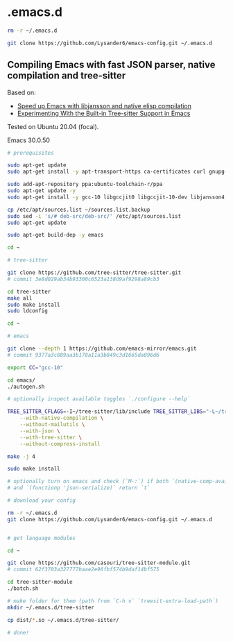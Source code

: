 # .emacs.d

```sh
rm -r ~/.emacs.d

git clone https://github.com/Lysander6/emacs-config.git ~/.emacs.d
```

## Compiling Emacs with fast JSON parser, native compilation and tree-sitter

Based on:
- [Speed up Emacs with libjansson and native elisp compilation](https://www.masteringemacs.org/article/speed-up-emacs-libjansson-native-elisp-compilation)
- [Experimenting With the Built-in Tree-sitter Support in Emacs](https://blog.markhepburn.com/posts/experimenting-with-the-built-in-treesitter-support-in-emacs/)

Tested on Ubuntu 20.04 (focal).

Emacs 30.0.50

```sh
# prerequisites

sudo apt-get update
sudo apt-get install -y apt-transport-https ca-certificates curl gnupg-agent software-properties-common git

sudo add-apt-repository ppa:ubuntu-toolchain-r/ppa
sudo apt-get update -y
sudo apt-get install -y gcc-10 libgccjit0 libgccjit-10-dev libjansson4 libjansson-dev

cp /etc/apt/sources.list ~/sources.list.backup
sudo sed -i 's/# deb-src/deb-src/' /etc/apt/sources.list
sudo apt-get update

sudo apt-get build-dep -y emacs

cd ~

# tree-sitter

git clone https://github.com/tree-sitter/tree-sitter.git
# commit 3e8d029ab34b93300c6523a138d9af9298a89cb3

cd tree-sitter
make all
sudo make install
sudo ldconfig

cd ~

# emacs

git clone --depth 1 https://github.com/emacs-mirror/emacs.git
# commit 9377a3c889aa3b178a11a3b849c3d1665da096d6

export CC="gcc-10"

cd emacs/
./autogen.sh

# optionally inspect available toggles `./configure --help`

TREE_SITTER_CFLAGS=-I~/tree-sitter/lib/include TREE_SITTER_LIBS="-L~/tree-sitter -ltree-sitter" ./configure \
    --with-native-compilation \
    --without-mailutils \
    --with-json \
    --with-tree-sitter \
    --without-compress-install

make -j 4

sudo make install

# optionally turn on emacs and check (`M-:`) if both `(native-comp-available-p)`
# and `(functionp 'json-serialize)` return `t`

# download your config

rm -r ~/.emacs.d
git clone https://github.com/Lysander6/emacs-config.git ~/.emacs.d


# get language modules

cd ~

git clone https://github.com/casouri/tree-sitter-module.git
# commit 62f3703a327777baae2e96fbf574b9daf14bf575

cd tree-sitter-module
./batch.sh

# make folder for them (path from `C-h v` `treesit-extra-load-path`)
mkdir ~/.emacs.d/tree-sitter

cp dist/*.so ~/.emacs.d/tree-sitter/

# done!
```
